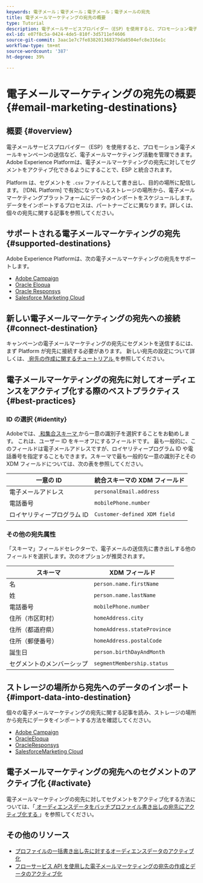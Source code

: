 ```yaml
---
keywords: 電子メール；電子メール；電子メール；電子メールの宛先
title: 電子メールマーケティングの宛先の概要
type: Tutorial
description: 電子メールサービスプロバイダー（ESP）を使用すると、プロモーション電子メールキャンペーンの送信など、電子メールマーケティング活動を管理できます。
exl-id: e07f8c5a-0424-4de5-810f-3d5711ef4606
source-git-commit: 3aac1e7c7fe838201368379da8504efc8e316e1c
workflow-type: tm+mt
source-wordcount: '387'
ht-degree: 39%

---
```


# 電子メールマーケティングの宛先の概要 {#email-marketing-destinations}

## 概要 {#overview}

電子メールサービスプロバイダー（ESP）を使用すると、プロモーション電子メールキャンペーンの送信など、電子メールマーケティング活動を管理できます。Adobe Experience Platformは、電子メールマーケティングの宛先に対してセグメントをアクティブ化できるようにすることで、ESP と統合されます。

Platform は、セグメントを `.csv` ファイルとして書き出し、目的の場所に配信します。 [!DNL Platform] で有効になっているストレージの場所から、電子メールマーケティングプラットフォームにデータのインポートをスケジュールします。 データをインポートするプロセスは、パートナーごとに異なります。詳しくは、個々の宛先に関する記事を参照してください。

## サポートされる電子メールマーケティングの宛先 {#supported-destinations}

Adobe Experience Platformは、次の電子メールマーケティングの宛先をサポートします。

* [Adobe Campaign](adobe-campaign.md)
* [Oracle Eloqua](oracle-eloqua.md)
* [Oracle Responsys](oracle-responsys.md)
* [Salesforce Marketing Cloud](salesforce-marketing-cloud.md)

## 新しい電子メールマーケティングの宛先への接続 {#connect-destination}

キャンペーンの電子メールマーケティングの宛先にセグメントを送信するには、まず Platform が宛先に接続する必要があります。 新しい宛先の設定について詳しくは、[ 宛先の作成に関するチュートリアル ](../../ui/connect-destination.md) を参照してください。

## 電子メールマーケティングの宛先に対してオーディエンスをアクティブ化する際のベストプラクティス {#best-practices}

### ID の選択 {#identity}

Adobeでは、[ 和集合スキーマ ](../../../profile/home.md#profile-fragments-and-union-schemas) から一意の識別子を選択することをお勧めします。 これは、ユーザー ID をキーオフにするフィールドです。 最も一般的に、このフィールドは電子メールアドレスですが、ロイヤリティープログラム ID や電話番号を指定することもできます。スキーマで最も一般的な一意の識別子とその XDM フィールドについては、次の表を参照してください。

| 一意の ID | 統合スキーマの XDM フィールド |
|----------------- | ---------------------------|
| 電子メールアドレス | `personalEmail.address` |
| 電話番号 | `mobilePhone.number` |
| ロイヤリティープログラム ID | `Customer-defined XDM field` |

### その他の宛先属性

「スキーマ」フィールドセレクターで、電子メールの送信先に書き出しする他のフィールドを選択します。次のオプションが推奨されます。

| スキーマ | XDM フィールド |
|------ | ---------|
| 名 | `person.name.firstName` |
| 姓 | `person.name.lastName` |
| 電話番号 | `mobilePhone.number` |
| 住所（市区町村） | `homeAddress.city` |
| 住所（都道府県） | `homeAddress.stateProvince` |
| 住所（郵便番号） | `homeAddress.postalCode` |
| 誕生日 | `person.birthDayAndMonth` |
| セグメントのメンバーシップ | `segmentMembership.status` |

## ストレージの場所から宛先へのデータのインポート {#import-data-into-destination}

個々の電子メールマーケティングの宛先に関する記事を読み、ストレージの場所から宛先にデータをインポートする方法を確認してください。

* [Adobe Campaign](adobe-campaign.md)
* [OracleEloqua](oracle-eloqua.md)
* [OracleResponsys](oracle-responsys.md)
* [SalesforceMarketing Cloud](salesforce-marketing-cloud.md)

## 電子メールマーケティングの宛先へのセグメントのアクティブ化 {#activate}

電子メールマーケティングの宛先に対してセグメントをアクティブ化する方法については、「[ オーディエンスデータをバッチプロファイル書き出しの宛先にアクティブ化する ](../../ui/activate-batch-profile-destinations.md)」を参照してください。

## その他のリソース

* [プロファイルの一括書き出し先に対するオーディエンスデータのアクティブ化](../../ui/activate-batch-profile-destinations.md)
* [フローサービス API を使用した電子メールマーケティングの宛先の作成とデータのアクティブ化](../../api/email-marketing.md)
